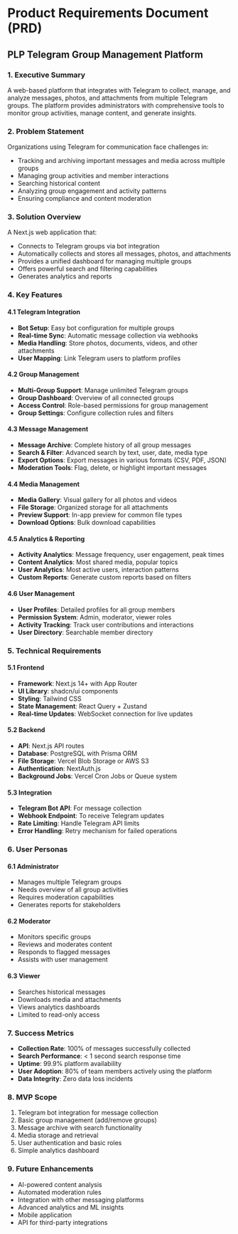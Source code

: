 # Product Requirements Document (PRD)
## PLP Telegram Group Management Platform

### 1. Executive Summary
A web-based platform that integrates with Telegram to collect, manage, and analyze messages, photos, and attachments from multiple Telegram groups. The platform provides administrators with comprehensive tools to monitor group activities, manage content, and generate insights.

### 2. Problem Statement
Organizations using Telegram for communication face challenges in:
- Tracking and archiving important messages and media across multiple groups
- Managing group activities and member interactions
- Searching historical content
- Analyzing group engagement and activity patterns
- Ensuring compliance and content moderation

### 3. Solution Overview
A Next.js web application that:
- Connects to Telegram groups via bot integration
- Automatically collects and stores all messages, photos, and attachments
- Provides a unified dashboard for managing multiple groups
- Offers powerful search and filtering capabilities
- Generates analytics and reports

### 4. Key Features

#### 4.1 Telegram Integration
- **Bot Setup**: Easy bot configuration for multiple groups
- **Real-time Sync**: Automatic message collection via webhooks
- **Media Handling**: Store photos, documents, videos, and other attachments
- **User Mapping**: Link Telegram users to platform profiles

#### 4.2 Group Management
- **Multi-Group Support**: Manage unlimited Telegram groups
- **Group Dashboard**: Overview of all connected groups
- **Access Control**: Role-based permissions for group management
- **Group Settings**: Configure collection rules and filters

#### 4.3 Message Management
- **Message Archive**: Complete history of all group messages
- **Search & Filter**: Advanced search by text, user, date, media type
- **Export Options**: Export messages in various formats (CSV, PDF, JSON)
- **Moderation Tools**: Flag, delete, or highlight important messages

#### 4.4 Media Management
- **Media Gallery**: Visual gallery for all photos and videos
- **File Storage**: Organized storage for all attachments
- **Preview Support**: In-app preview for common file types
- **Download Options**: Bulk download capabilities

#### 4.5 Analytics & Reporting
- **Activity Analytics**: Message frequency, user engagement, peak times
- **Content Analytics**: Most shared media, popular topics
- **User Analytics**: Most active users, interaction patterns
- **Custom Reports**: Generate custom reports based on filters

#### 4.6 User Management
- **User Profiles**: Detailed profiles for all group members
- **Permission System**: Admin, moderator, viewer roles
- **Activity Tracking**: Track user contributions and interactions
- **User Directory**: Searchable member directory

### 5. Technical Requirements

#### 5.1 Frontend
- **Framework**: Next.js 14+ with App Router
- **UI Library**: shadcn/ui components
- **Styling**: Tailwind CSS
- **State Management**: React Query + Zustand
- **Real-time Updates**: WebSocket connection for live updates

#### 5.2 Backend
- **API**: Next.js API routes
- **Database**: PostgreSQL with Prisma ORM
- **File Storage**: Vercel Blob Storage or AWS S3
- **Authentication**: NextAuth.js
- **Background Jobs**: Vercel Cron Jobs or Queue system

#### 5.3 Integration
- **Telegram Bot API**: For message collection
- **Webhook Endpoint**: To receive Telegram updates
- **Rate Limiting**: Handle Telegram API limits
- **Error Handling**: Retry mechanism for failed operations

### 6. User Personas

#### 6.1 Administrator
- Manages multiple Telegram groups
- Needs overview of all group activities
- Requires moderation capabilities
- Generates reports for stakeholders

#### 6.2 Moderator
- Monitors specific groups
- Reviews and moderates content
- Responds to flagged messages
- Assists with user management

#### 6.3 Viewer
- Searches historical messages
- Downloads media and attachments
- Views analytics dashboards
- Limited to read-only access

### 7. Success Metrics
- **Collection Rate**: 100% of messages successfully collected
- **Search Performance**: < 1 second search response time
- **Uptime**: 99.9% platform availability
- **User Adoption**: 80% of team members actively using the platform
- **Data Integrity**: Zero data loss incidents

### 8. MVP Scope
1. Telegram bot integration for message collection
2. Basic group management (add/remove groups)
3. Message archive with search functionality
4. Media storage and retrieval
5. User authentication and basic roles
6. Simple analytics dashboard

### 9. Future Enhancements
- AI-powered content analysis
- Automated moderation rules
- Integration with other messaging platforms
- Advanced analytics and ML insights
- Mobile application
- API for third-party integrations